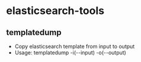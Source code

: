 # elasticsearch-tools

## templatedump
* Copy elasticsearch template from input to output
* Usage: templatedump -i(--input) -o(--output)
